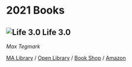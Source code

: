 # 2021 Books

## ![Life 3.0](https://covers.openlibrary.org/b/isbn/9781101946596-S.jpg) Life 3.0

*Max Tegmark*

[MA Library](https://library.minlib.net/search/i=9781101946596) / [Open Library](http://openlibrary.org/isbn/9781101946596) / [Book Shop](https://bookshop.org/books/life-3-0-being-human-in-the-age-of-artificial-intelligence/9781101970317) / [Amazon](https://smile.amazon.com/Life-3-0-Being-Artificial-Intelligence/dp/1101970316)

